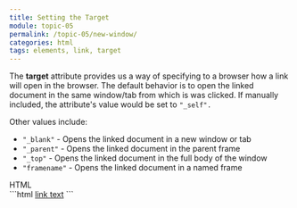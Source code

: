 ```yaml
---
title: Setting the Target
module: topic-05
permalink: /topic-05/new-window/
categories: html
tags: elements, link, target
---
```


<div class="divider-heading"></div>

The **target** attribute provides us a way of specifying to a browser how a link will open in the browser. The default behavior is to open the linked document in the same window/tab from which is was clicked. If manually included, the attribute's value would be set to `"_self".`

Other values include:
- `"_blank"` - Opens the linked document in a new window or tab
- `"_parent"` - Opens the linked document in the parent frame
- `"_top"` - Opens the linked document in the full body of the window
- `"framename"` - Opens the linked document in a named frame


<div class="code-heading">
  <span class="html">HTML</span>
</div>
```html
<a href="#" target="_blank">link text</a>
```


<div class="external-embed">
  <p data-height="400" data-theme-id="30567" data-slug-hash="bGpmBmQ" data-default-tab="html,result" data-user="michaelcassens" data-pen-title="HTML Links (With Target)" class="codepen"></p>
</div>
